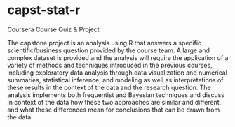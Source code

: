 # capst-stat-r

Coursera Course Quiz & Project

The capstone project is an analysis using R that answers a specific scientific/business question provided by the course team. A large and complex dataset is provided and the analysis will require the application of a variety of methods and techniques introduced in the previous courses, including exploratory data analysis through data visualization and numerical summaries, statistical inference, and modeling as well as interpretations of these results in the context of the data and the research question. The analysis implements both frequentist and Bayesian techniques and discuss in context of the data how these two approaches are similar and different, and what these differences mean for conclusions that can be drawn from the data.
